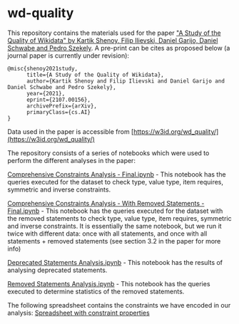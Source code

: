 # wd-quality

This repository contains the materials used  for the paper ["A Study of the Quality of Wikidata" by Kartik Shenoy, Filip Ilievski, Daniel Garijo, Daniel Schwabe and Pedro Szekely](https://arxiv.org/abs/2107.00156). A pre-print can be cites as proposed below (a journal paper is currently under revision):

```
@misc{shenoy2021study,
      title={A Study of the Quality of Wikidata}, 
      author={Kartik Shenoy and Filip Ilievski and Daniel Garijo and Daniel Schwabe and Pedro Szekely},
      year={2021},
      eprint={2107.00156},
      archivePrefix={arXiv},
      primaryClass={cs.AI}
}
```
Data used in the paper is accessible from [https://w3id.org/wd_quality/](https://w3id.org/wd_quality/)

The repository consists of a series of notebooks which were used to perform the different analyses in the paper: 

[Comprehensive Constraints Analysis - Final.ipynb](https://github.com/usc-isi-i2/wd-quality/blob/main/Comprehensive%20Constraints%20Analysis%20-%20Final.ipynb) - This notebook has the queries executed for the dataset to check type, value type, item requires, symmetric and inverse constraints.

[Comprehensive Constraints Analysis - With Removed Statements - Final.ipynb](https://github.com/usc-isi-i2/wd-quality/blob/main/Comprehensive%20Constraints%20Analysis%20-%20With%20Removed%20Statements%20-%20Final.ipynb) - This notebook has the queries executed for the dataset with the removed statements to check type, value type, item requires, symmetric and inverse constraints. It is essentially the same notebook, but we run it twice with different data: once with all statements, and once with all statements + removed statements (see section 3.2 in the paper for more info)

[Deprecated Statements Analysis.ipynb](https://github.com/usc-isi-i2/wd-quality/blob/main/Deprecated%20Statements%20Analysis.ipynb) - This notebook has the results of analysing deprecated statements.

[Removed Statements Analysis.ipynb](https://github.com/usc-isi-i2/wd-quality/blob/main/Removed%20Statements%20Analysis.ipynb) - This notebook has the queries executed to determine statistics of the removed statements.

The following spreadsheet contains the constraints we have encoded in our analysis:
[Spreadsheet with constraint properties](https://docs.google.com/spreadsheets/u/1/d/1EueS5dAiGVWa8N1MisgY1i6QE369EOcOieEiDyeAOzk/edit#gid=0)

